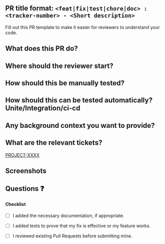 ##  PR title format: `<feat|fix|test|chore|doc> : <tracker-number> - <Short description>`

Fill out this PR template to make it easier for reviewers to
understand your code.

## What does this PR do?
<!-- Briefly synthesize the feature, bug, or fix -->


## Where should the reviewer start?
<!-- Point out where the reviewer should start to review the code
additions or subtractions. -->


## How should this be manually tested?
<!-- List the steps to reproduce, corroborate, or tests to run. Write
this section clear enough so that external users can also follow it and
test the fix. -->


## How should this can be tested automatically? Unite/Integration/ci-cd
<!-- Exists any unite/integration test covering this feature/bug, . -->


## Any background context you want to provide?
<!-- Any information regarding the PR that the reviewers should know.
-->


## What are the relevant tickets?
<!-- Link to issues, related PR, JIRA issues, etc. -->
[PROJECT-XXXX](tranzemc.com)


## Screenshots
<!-- For another developer or reviewer, if available. -->


## Questions :question:
<!-- For another developer or reviewer, if is necessary. -->


#### Checklist
<!-- Verify that you have done all of the following and mark them as
done. -->

- [ ] I added the necessary documentation, if appropriate.
- [ ] I added tests to prove that my fix is effective or my feature
  works.
- [ ] I reviewed existing Pull Requests before submitting mine.

